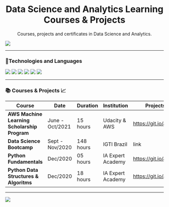 <h1 align="center">
Data Science and Analytics Learning Courses & Projects
</h1>
<p align="center">
Courses, projects and certificates in Data Science and Analytics.
</p>
 

![](https://images.unsplash.com/photo-1501504905252-473c47e087f8?ixid=MXwxMjA3fDB8MHxwaG90by1wYWdlfHx8fGVufDB8fHw%3D&ixlib=rb-1.2.1&auto=format&fit=crop&w=1267&q=80)

--- 

### :pushpin:Technologies and Languages
<img src="https://img.shields.io/badge/python%20-%2314354C.svg?&style=for-the-badge&logo=python&logoColor=white" /> <img src="https://img.shields.io/badge/mysql-%2300f.svg?&style=for-the-badge&logo=mysql&logoColor=white" /> <img src="https://img.shields.io/badge/pandas%20-%23150458.svg?&style=for-the-badge&logo=pandas&logoColor=white" /> <img src="https://img.shields.io/badge/numpy%20-%23013243.svg?&style=for-the-badge&logo=numpy&logoColor=white" /> <img src="https://img.shields.io/badge/Jupyter%20-%23F37626.svg?&style=for-the-badge&logo=Jupyter&logoColor=white" /> <img src="https://img.shields.io/badge/scikit_learn-F7931E?style=for-the-badge&logo=scikit-learn&logoColor=white" />



---
### :books: Courses & Projects :chart_with_upwards_trend:

| Course  |  Date  | Duration | Institution | Projects | Certificate | Status | 
| ------------------- | ------------------- | ------------------- | ------------------- | ------------------- | ------------------- | ------------------- |
| **AWS Machine Learning Scholarship Program** |  June - Oct/2021 | 15 hours | Udacity & AWS | https://git.io/JcZau | link | In progress | 
| **Data Science Bootcamp** |  Sept - Nov/2020 | 148 hours | IGTI Brazil | link | link | Completed | 
| **Python Fundamentals** |  Dec/2020 | 05 hours | IA Expert Academy | https://git.io/JI2tY | https://git.io/JLRc9 | Completed |
| **Python Data Structures & Algoritms** |  Dec/2020 | 18 hours | IA Expert Academy | https://git.io/JLRAi | link | In progress |





---
![](https://estruyf-github.azurewebsites.net/api/VisitorHit?user=EliGorniak&repo=Data_Science_Learning_Projects&countColorcountColor&countColor=%237B1E7A)
